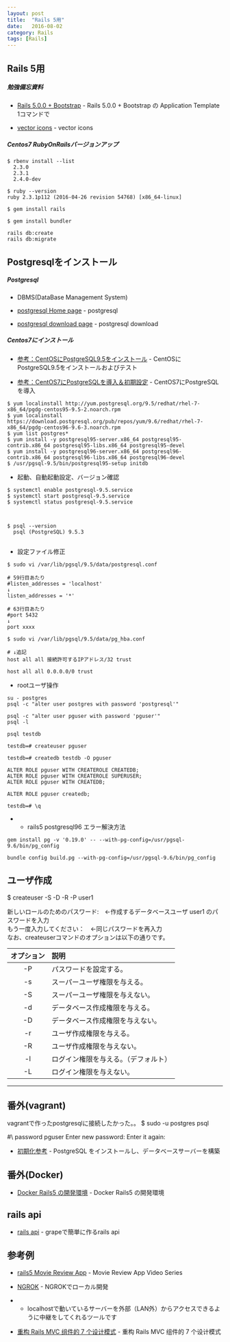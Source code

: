 ```yaml
---
layout: post
title:  "Rails 5用"
date:   2016-08-02
category: Rails
tags: [Rails]
---
```


## Rails 5用

##### 勉強備忘資料

- [Rails 5.0.0 + Bootstrap](http://morizyun.github.io/blog/rails5-application-templates/) - Rails 5.0.0 + Bootstrap の Application Template 1コマンドで

- [vector icons](http://fontawesome.io/) - vector icons

##### Centos7 RubyOnRailsバージョンアップ

~~~
$ rbenv install --list
  2.3.0
  2.3.1
  2.4.0-dev
  
$ ruby --version
ruby 2.3.1p112 (2016-04-26 revision 54768) [x86_64-linux]

$ gem install rails

$ gem install bundler

rails db:create
rails db:migrate

~~~

## Postgresqlをインストール

##### Postgresql     

- DBMS(DataBase Management System)

- [postgresql Home page](https://www.postgresql.org/) - postgresql

- [postgresql download page](https://www.postgresql.org/download/linux/redhat/) - postgresql download

##### Centos7にインストール

- [参考：CentOSにPostgreSQL9.5をインストール](http://qiita.com/SOJO/items/a1d97887d24c3e44596f) - CentOSにPostgreSQL9.5をインストールおよびテスト

- [参考：CentOS7にPostgreSQLを導入＆初期設定](http://vdeep.net/centos7-postgres) - CentOS7にPostgreSQLを導入


~~~
$ yum localinstall http://yum.postgresql.org/9.5/redhat/rhel-7-x86_64/pgdg-centos95-9.5-2.noarch.rpm
$ yum localinstall https://download.postgresql.org/pub/repos/yum/9.6/redhat/rhel-7-x86_64/pgdg-centos96-9.6-3.noarch.rpm
$ yum list postgres*
$ yum install -y postgresql95-server.x86_64 postgresql95-contrib.x86_64 postgresql95-libs.x86_64 postgresql95-devel
$ yum install -y postgresql96-server.x86_64 postgresql96-contrib.x86_64 postgresql96-libs.x86_64 postgresql96-devel
$ /usr/pgsql-9.5/bin/postgresql95-setup initdb

~~~ 

- 起動、自動起動設定、バージョン確認

~~~ 
$ systemctl enable postgresql-9.5.service
$ systemctl start postgresql-9.5.service 
$ systemctl status postgresql-9.5.service



$ psql --version
  psql (PostgreSQL) 9.5.3
  
~~~

- 設定ファイル修正

~~~
$ sudo vi /var/lib/pgsql/9.5/data/postgresql.conf   

# 59行目あたり
#listen_addresses = 'localhost'
↓
listen_addresses = '*'

# 63行目あたり
#port 5432
↓
port xxxx

$ sudo vi /var/lib/pgsql/9.5/data/pg_hba.conf    

# ↓追記
host all all 接続許可するIPアドレス/32 trust

host all all 0.0.0.0/0 trust

~~~

- rootユーザ操作

~~~
su - postgres 
psql -c "alter user postgres with password 'postgresql'"

psql -c "alter user pguser with password 'pguser'" 
psql -l    

psql testdb

testdb=# createuser pguser

testdb=# createdb testdb -O pguser

ALTER ROLE pguser WITH CREATEROLE CREATEDB;
ALTER ROLE pguser WITH CREATEROLE SUPERUSER;
ALTER ROLE pguser WITH CREATEDB;

ALTER ROLE pguser createdb;

testdb=# \q

~~~

- * rails5 postgresql96 エラー解決方法

~~~   
gem install pg -v '0.19.0' -- --with-pg-config=/usr/pgsql-9.6/bin/pg_config    

bundle config build.pg --with-pg-config=/usr/pgsql-9.6/bin/pg_config 

~~~

## ユーザ作成


$ createuser -S -D -R -P user1


新しいロールのためのパスワード:　←作成するデータベースユーザ user1 のパスワードを入力 <br>
もう一度入力してください：　←同じパスワードを再入力 <br>
なお、createuserコマンドのオプションは以下の通りです。<br>

| オプション  |  説明                               |
|:-----------:|:------------------------------------|
| -P          | パスワードを設定する。              |
| -s          |スーパーユーザ権限を与える。         |
| -S          |スーパーユーザ権限を与えない。       |
| -d          |データベース作成権限を与える。       |
| -D          |データベース作成権限を与えない。     |
| -r          |ユーザ作成権限を与える。             |
| -R          |ユーザ作成権限を与えない。           |
| -l          |ログイン権限を与える。（デフォルト） |
| -L          |ログイン権限を与えない。             |

---

## 番外(vagrant)

vagrantで作ったpostgresqlに接続したかった。。
$ sudo -u postgres psql

#\ password pguser 
Enter new password:
Enter it again:

- [初期化参考](https://www.server-world.info/query?os=CentOS_7&p=postgresql) - PostgreSQL をインストールし、データベースサーバーを構築

## 番外(Docker)

- [Docker Rails5 の開発環境](http://qiita.com/kawasin73/items/d5836007c715b7f7885f) - Docker Rails5 の開発環境  


## rails api

- [rails api](http://qiita.com/magaya0403/items/f9cd1340960ab997cf63) - grapeで簡単に作るrails api  

## 参考例

- [rails5 Movie Review App](https://rubyplus.com/articles/3981-Integrating-Twitter-Bootstrap-4-with-Rails-5) - Movie Review App Video Series  


- [NGROK](https://chronogram.me/secure-headers/) - NGROKでローカル開発 

- * localhostで動いているサーバーを外部（LAN外）からアクセスできるように中継をしてくれるツールです


- [重构 Rails MVC 组件的 7 个设计模式](https://ruby-china.org/topics/31742) - 重构 Rails MVC 组件的 7 个设计模式


